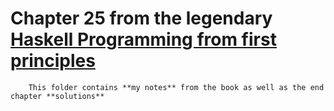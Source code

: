 # Chapter 25 from the legendary [Haskell Programming from first principles](https://haskellbook.com/) 
        
        This folder contains **my notes** from the book as well as the end chapter **solutions**
